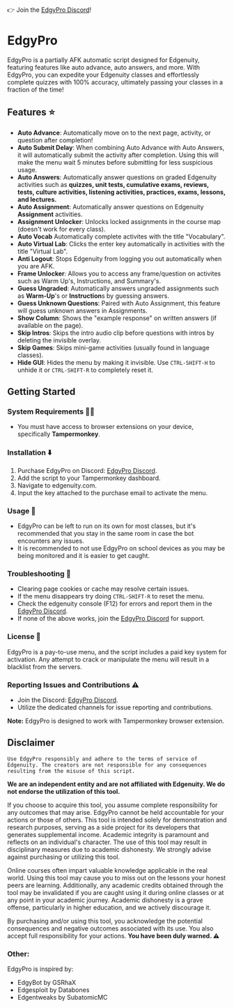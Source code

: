 👉 Join the [EdgyPro Discord](https://discord.gg/AdQFxcH6vN)!

# EdgyPro 

EdgyPro is a partially AFK automatic script designed for Edgenuity, featuring features like auto advance, auto answers, and more. With EdgyPro, you can expedite your Edgenuity classes and effortlessly complete quizzes with 100% accuracy, ultimately passing your classes in a fraction of the time!

## Features ⭐

- **Auto Advance**: Automatically move on to the next page, activity, or question after completion!
- **Auto Submit Delay**: When combining Auto Advance with Auto Answers, it will automatically submit the activity after completion. Using this will make the menu wait 5 minutes before submitting for less suspicious usage.
- **Auto Answers**: Automatically answer questions on graded Edgenuity activities such as **quizzes, unit tests, cumulative exams, reviews, tests, culture activities, listening activities, practices, exams, lessons, and lectures.**
- **Auto Assignment**: Automatically answer questions on Edgenuity **Assignment** activities.
- **Assignment Unlocker**: Unlocks locked assignments in the course map (doesn't work for every class).
- **Auto Vocab** Automatically complete activites with the title "Vocabulary".
- **Auto Virtual Lab**: Clicks the enter key automatically in activities with the title "Virtual Lab".
- **Anti Logout**: Stops Edgenuity from logging you out automatically when you are AFK.
- **Frame Unlocker**: Allows you to access any frame/question on activites such as Warm Up's, Instructions, and Summary's.
- **Guess Ungraded**: Automatically answers ungraded assignments such as **Warm-Up**'s or **Instruction**s by guessing answers.
- **Guess Unknown Questions**: Paired with Auto Assignment, this feature will guess unknown answers in Assignments.
- **Show Column**: Shows the "example response" on written answers (if available on the page).
- **Skip Intros**: Skips the intro audio clip before questions with intros by deleting the invisible overlay.
- **Skip Games**: Skips mini-game activities (usually found in language classes).
- **Hide GUI**: Hides the menu by making it invisible. Use `CTRL-SHIFT-H` to unhide it or `CTRL-SHIFT-R` to completely reset it.

## Getting Started

### System Requirements 🧑‍💻

- You must have access to browser extensions on your device, specifically **Tampermonkey**.

### Installation ⬇️

1. Purchase EdgyPro on Discord: [EdgyPro Discord](https://discord.gg/AdQFxcH6vN).
2. Add the script to your Tampermonkey dashboard.
3. Navigate to edgenuity.com.
4. Input the key attached to the purchase email to activate the menu.

### Usage 🤖

- EdgyPro can be left to run on its own for most classes, but it's recommended that you stay in the same room in case the bot encounters any issues.
- It is recommended to not use EdgyPro on school devices as you may be being monitored and it is easier to get caught.

### Troubleshooting 🐞

- Clearing page cookies or cache may resolve certain issues.
- If the menu disappears try doing `CTRL-SHIFT-R` to reset the menu.
- Check the edgenuity console (F12) for errors and report them in the [EdgyPro Discord](https://discord.gg/AdQFxcH6vN).
- If none of the above works, join the [EdgyPro Discord](https://discord.gg/AdQFxcH6vN) for support.

### License 🔑

EdgyPro is a pay-to-use menu, and the script includes a paid key system for activation. Any attempt to crack or manipulate the menu will result in a blacklist from the servers.

### Reporting Issues and Contributions ⚠️

- Join the Discord: [EdgyPro Discord](https://discord.gg/AdQFxcH6vN).
- Utilize the dedicated channels for issue reporting and contributions.

**Note:** EdgyPro is designed to work with Tampermonkey browser extension.

## Disclaimer
`Use EdgyPro responsibly and adhere to the terms of service of Edgenuity. The creators are not responsible for any consequences resulting from the misuse of this script.`

**We are an independent entity and are not affiliated with Edgenuity. We do not endorse the utilization of this tool.**

If you choose to acquire this tool, you assume complete responsibility for any outcomes that may arise. EdgyPro cannot be held accountable for your actions or those of others. This tool is intended solely for demonstration and research purposes, serving as a side project for its developers that generates supplemental income. Academic integrity is paramount and reflects on an individual's character. The use of this tool may result in disciplinary measures due to academic dishonesty. We strongly advise against purchasing or utilizing this tool.

Online courses often impart valuable knowledge applicable in the real world. Using this tool may cause you to miss out on the lessons your honest peers are learning. Additionally, any academic credits obtained through the tool may be invalidated if you are caught using it during online classes or at any point in your academic journey. Academic dishonesty is a grave offense, particularly in higher education, and we actively discourage it.

By purchasing and/or using this tool, you acknowledge the potential consequences and negative outcomes associated with its use. You also accept full responsibility for your actions. __**You have been duly warned. ⚠**__

### Other: 

EdgyPro is inspired by:
- EdgyBot by GSRhaX
- Edgesploit by Databones
- Edgentweaks by SubatomicMC
